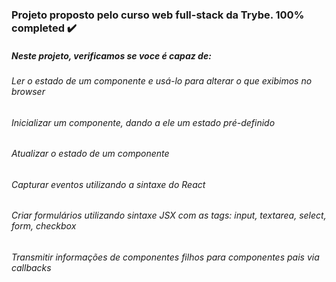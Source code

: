 ### Projeto proposto pelo curso web full-stack da Trybe. 100% completed ✔️

##### Neste projeto, verificamos se voce é capaz de:

###### Ler o estado de um componente e usá-lo para alterar o que exibimos no browser
###### Inicializar um componente, dando a ele um estado pré-definido
###### Atualizar o estado de um componente
###### Capturar eventos utilizando a sintaxe do React
###### Criar formulários utilizando sintaxe JSX com as tags: input, textarea, select, form, checkbox
###### Transmitir informações de componentes filhos para componentes pais via callbacks
